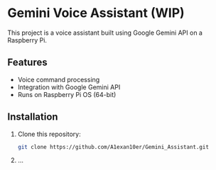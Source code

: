 # Gemini Voice Assistant (WIP)
This project is a voice assistant built using Google Gemini API on a Raspberry Pi.

## Features
- Voice command processing
- Integration with Google Gemini API
- Runs on Raspberry Pi OS (64-bit)

## Installation
1. Clone this repository:
   ```bash
   git clone https://github.com/A1exan10er/Gemini_Assistant.git
2. ...
